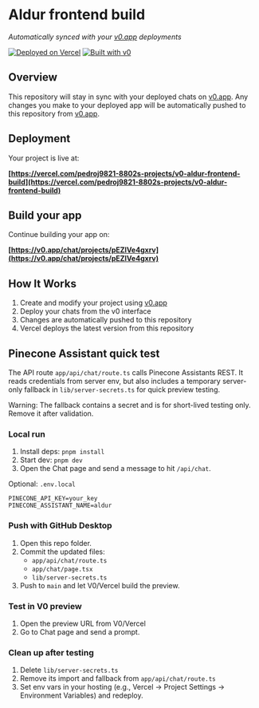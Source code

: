 # Aldur frontend build

*Automatically synced with your [v0.app](https://v0.app) deployments*

[![Deployed on Vercel](https://img.shields.io/badge/Deployed%20on-Vercel-black?style=for-the-badge&logo=vercel)](https://vercel.com/pedroj9821-8802s-projects/v0-aldur-frontend-build)
[![Built with v0](https://img.shields.io/badge/Built%20with-v0.app-black?style=for-the-badge)](https://v0.app/chat/projects/pEZIVe4gxrv)

## Overview

This repository will stay in sync with your deployed chats on [v0.app](https://v0.app).
Any changes you make to your deployed app will be automatically pushed to this repository from [v0.app](https://v0.app).

## Deployment

Your project is live at:

**[https://vercel.com/pedroj9821-8802s-projects/v0-aldur-frontend-build](https://vercel.com/pedroj9821-8802s-projects/v0-aldur-frontend-build)**

## Build your app

Continue building your app on:

**[https://v0.app/chat/projects/pEZIVe4gxrv](https://v0.app/chat/projects/pEZIVe4gxrv)**

## How It Works

1. Create and modify your project using [v0.app](https://v0.app)
2. Deploy your chats from the v0 interface
3. Changes are automatically pushed to this repository
4. Vercel deploys the latest version from this repository

## Pinecone Assistant quick test

The API route `app/api/chat/route.ts` calls Pinecone Assistants REST. It reads credentials from server env, but also includes a temporary server-only fallback in `lib/server-secrets.ts` for quick preview testing.

Warning: The fallback contains a secret and is for short-lived testing only. Remove it after validation.

### Local run

1. Install deps: `pnpm install`
2. Start dev: `pnpm dev`
3. Open the Chat page and send a message to hit `/api/chat`.

Optional: `.env.local`

```
PINECONE_API_KEY=your_key
PINECONE_ASSISTANT_NAME=aldur
```

### Push with GitHub Desktop

1. Open this repo folder.
2. Commit the updated files:
   - `app/api/chat/route.ts`
   - `app/chat/page.tsx`
   - `lib/server-secrets.ts`
3. Push to `main` and let V0/Vercel build the preview.

### Test in V0 preview

1. Open the preview URL from V0/Vercel
2. Go to Chat page and send a prompt.

### Clean up after testing

1. Delete `lib/server-secrets.ts`
2. Remove its import and fallback from `app/api/chat/route.ts`
3. Set env vars in your hosting (e.g., Vercel → Project Settings → Environment Variables) and redeploy.